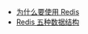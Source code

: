 - [为什么要使用 Redis](https://zhuanlan.zhihu.com/p/59168140)
- [Redis 五种数据结构](https://segmentfault.com/a/1190000022800471)
